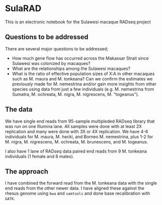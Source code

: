 # SulaRAD
This is an electronic notebook for the Sulawesi macaque RADseq project

## Questions to be addressed
There are several major questions to be addressed;
* How much gene flow has occurred across the Makassar Strait since Sulawesi was colonized by macaques?  
* What are the relationships among the Sulawesi macaques?
* What is the ratio of effective population sizes of X:A in other macaques such as M. maura and M. tonkeana? Can we confirm the estimates we previously made for M. nemestrina and/or gain more insights from other species using data from just a few individuals (e.g. M. nemestrina from Sumatra, M. ochreata, M. nigra, M. nigrescens, M. "togeanus").

## The data
We have single end reads from 95-sample multipleded RADseq library that was run on one Illumina lane.  All samples were done with at least 2X replication and many were done with 3X or 4X replication.  We have 4-6 individuals for M. maura, M. hecki, and Borneo M. nemestrina, plus 1-2 for M. nigra, M. nigrescens, M. ochreata, M. brunescens, and M. togeanus.

I also have 1 lane of RADseq data paired end reads from 9 M. tonkeana individuals (1 female and 8 males).

## The approach
I have combined the forward read from the M. tonkeana data with the single end reads from the other newer data.  I have aligned these against the rhesus genome using `bwa` and `samtools` and done base recalibration with `GATK`.  
